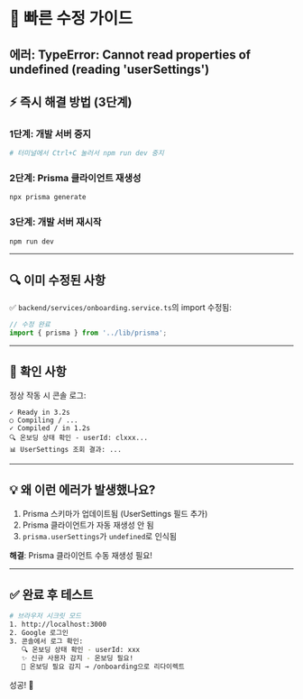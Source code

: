 # 🚨 빠른 수정 가이드

## 에러: TypeError: Cannot read properties of undefined (reading 'userSettings')

## ⚡ 즉시 해결 방법 (3단계)

### 1단계: 개발 서버 중지
```bash
# 터미널에서 Ctrl+C 눌러서 npm run dev 중지
```

### 2단계: Prisma 클라이언트 재생성
```bash
npx prisma generate
```

### 3단계: 개발 서버 재시작
```bash
npm run dev
```

---

## 🔍 이미 수정된 사항

✅ `backend/services/onboarding.service.ts`의 import 수정됨:
```typescript
// 수정 완료
import { prisma } from '../lib/prisma';
```

---

## 📝 확인 사항

정상 작동 시 콘솔 로그:
```
✓ Ready in 3.2s
○ Compiling / ...
✓ Compiled / in 1.2s
🔍 온보딩 상태 확인 - userId: clxxx...
📊 UserSettings 조회 결과: ...
```

---

## 💡 왜 이런 에러가 발생했나요?

1. Prisma 스키마가 업데이트됨 (UserSettings 필드 추가)
2. Prisma 클라이언트가 자동 재생성 안 됨
3. `prisma.userSettings`가 `undefined`로 인식됨

**해결**: Prisma 클라이언트 수동 재생성 필요!

---

## ✅ 완료 후 테스트

```bash
# 브라우저 시크릿 모드
1. http://localhost:3000
2. Google 로그인
3. 콘솔에서 로그 확인:
   🔍 온보딩 상태 확인 - userId: xxx
   ✨ 신규 사용자 감지 - 온보딩 필요!
   🎯 온보딩 필요 감지 → /onboarding으로 리다이렉트
```

성공! 🎉

